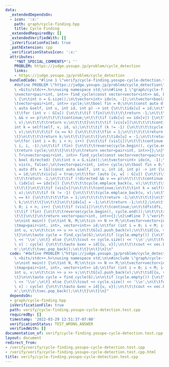 ```yaml
---
data:
  _extendedDependsOn:
  - icon: ':x:'
    path: graph/cycle-finding.hpp
    title: Cycle Finding
  _extendedRequiredBy: []
  _extendedVerifiedWith: []
  _isVerificationFailed: true
  _pathExtension: cpp
  _verificationStatusIcon: ':x:'
  attributes:
    '*NOT_SPECIAL_COMMENTS*': ''
    PROBLEM: https://judge.yosupo.jp/problem/cycle_detection
    links:
    - https://judge.yosupo.jp/problem/cycle_detection
  bundledCode: "#line 1 \"verify/cycle-finding.yosupo-cycle-detection.test.cpp\"\n\
    #define PROBLEM \"https://judge.yosupo.jp/problem/cycle_detection\"\n\n#include\
    \ <bits/stdc++.h>\nusing namespace std;\n\n#line 1 \"graph/cycle-finding.hpp\"\
    \nvector<pair<int, int>> find_cycle(const vector<vector<int>> &G, bool directed)\
    \ {\n\tint n = G.size();\n\tvector<int> idx(n, -1);\n\tvector<bool> vis(n, false);\n\
    \tvector<pair<int, int>> cycle;\n\tbool fin = 0;\n\n\tconst auto dfs = [&](const\
    \ auto &self, int u, int id, int p) -> int {\n\t\tidx[u] = id;\n\t\tvis[u] = true;\n\
    \t\tfor (int v : G[u]) {\n\t\t\tif (fin)\n\t\t\t\treturn -1;\n\t\t\tif (!directed\
    \ && v == p)\n\t\t\t\tcontinue;\n\t\t\tif (idx[u] == idx[v]) {\n\t\t\t\tcycle.emplace_back(u,\
    \ v);\n\t\t\t\treturn v;\n\t\t\t}\n\t\t\tif (vis[v])\n\t\t\t\tcontinue;\n\t\t\t\
    int k = self(self, v, id, u);\n\t\t\tif (k != -1) {\n\t\t\t\tcycle.emplace_back(u,\
    \ v);\n\t\t\t\tif (u == k) {\n\t\t\t\t\tfin = 1;\n\t\t\t\t\treturn -1;\n\t\t\t\
    \t}\n\t\t\t\treturn k;\n\t\t\t}\n\t\t}\n\t\tidx[u] = -1;\n\t\treturn -1;\n\t};\n\
    \n\tfor (int i = 0; i < n; i++) {\n\t\tif (vis[i])\n\t\t\tcontinue;\n\t\tdfs(dfs,\
    \ i, i, -1);\n\t\tif (fin) {\n\t\t\treverse(cycle.begin(), cycle.end());\n\t\t\
    \treturn cycle;\n\t\t}\n\t}\n\treturn vector<pair<int, int>>{};\n}\n\ntemplate<typename\
    \ T>\nvector<pair<int, int>> find_cycle(const vector<vector<pair<int, T>>> &G,\
    \ bool directed) {\n\tint n = G.size();\n\tvector<int> idx(n, -1);\n\tvector<bool>\
    \ vis(n, false);\n\tvector<pair<int, int>> cycle;\n\tbool fin = 0;\n\n\tconst\
    \ auto dfs = [&](const auto &self, int u, int id, int p) -> int {\n\t\tidx[u]\
    \ = id;\n\t\tvis[u] = true;\n\t\tfor (auto [v, w] : G[u]) {\n\t\t\tif (fin)\n\t\
    \t\t\treturn -1;\n\t\t\tif (!directed && v == p)\n\t\t\t\tcontinue;\n\t\t\tif\
    \ (idx[u] == idx[v]) {\n\t\t\t\tcycle.emplace_back(u, v);\n\t\t\t\treturn v;\n\
    \t\t\t}\n\t\t\tif (vis[v])\n\t\t\t\tcontinue;\n\t\t\tint k = self(self, v, id,\
    \ u);\n\t\t\tif (k != -1) {\n\t\t\t\tcycle.emplace_back(u, v);\n\t\t\t\tif (u\
    \ == k) {\n\t\t\t\t\tfin = 1;\n\t\t\t\t\treturn -1;\n\t\t\t\t}\n\t\t\t\treturn\
    \ k;\n\t\t\t}\n\t\t}\n\t\tidx[u] = -1;\n\t\treturn -1;\n\t};\n\n\tfor (int i =\
    \ 0; i < n; i++) {\n\t\tif (vis[i])\n\t\t\tcontinue;\n\t\tdfs(dfs, i, i, -1);\n\
    \t\tif (fin) {\n\t\t\treverse(cycle.begin(), cycle.end());\n\t\t\treturn cycle;\n\
    \t\t}\n\t}\n\treturn vector<pair<int, int>>{};\n}\n#line 7 \"verify/cycle-finding.yosupo-cycle-detection.test.cpp\"\
    \n\nint main() {\n\tint N, M;\n\tcin >> N >> M;\n\tvector<vector<int>> G(N);\n\
    \tmap<pair<int, int>, vector<int>> id;\n\tfor (int i = 0; i < M; i++) {\n\t\t\
    int u, v;\n\t\tcin >> u >> v;\n\t\tG[u].push_back(v);\n\t\tid[{u, v}].push_back(i);\n\
    \t}\n\n\tauto cycle = find_cycle(G);\n\n\tif (cycle.empty()) {\n\t\tcout << -1\
    \ << '\\n';\n\t} else {\n\t\tcout << cycle.size() << '\\n';\n\t\tfor (auto [u,\
    \ v] : cycle) {\n\t\t\tauto &vec = id[{u, v}];\n\t\t\tcout << vec.back() << '\\\
    n';\n\t\t\tvec.pop_back();\n\t\t}\n\t}\n}\n"
  code: "#define PROBLEM \"https://judge.yosupo.jp/problem/cycle_detection\"\n\n#include\
    \ <bits/stdc++.h>\nusing namespace std;\n\n#include \"graph/cycle-finding.hpp\"\
    \n\nint main() {\n\tint N, M;\n\tcin >> N >> M;\n\tvector<vector<int>> G(N);\n\
    \tmap<pair<int, int>, vector<int>> id;\n\tfor (int i = 0; i < M; i++) {\n\t\t\
    int u, v;\n\t\tcin >> u >> v;\n\t\tG[u].push_back(v);\n\t\tid[{u, v}].push_back(i);\n\
    \t}\n\n\tauto cycle = find_cycle(G);\n\n\tif (cycle.empty()) {\n\t\tcout << -1\
    \ << '\\n';\n\t} else {\n\t\tcout << cycle.size() << '\\n';\n\t\tfor (auto [u,\
    \ v] : cycle) {\n\t\t\tauto &vec = id[{u, v}];\n\t\t\tcout << vec.back() << '\\\
    n';\n\t\t\tvec.pop_back();\n\t\t}\n\t}\n}"
  dependsOn:
  - graph/cycle-finding.hpp
  isVerificationFile: true
  path: verify/cycle-finding.yosupo-cycle-detection.test.cpp
  requiredBy: []
  timestamp: '2022-03-29 12:51:37-07:00'
  verificationStatus: TEST_WRONG_ANSWER
  verifiedWith: []
documentation_of: verify/cycle-finding.yosupo-cycle-detection.test.cpp
layout: document
redirect_from:
- /verify/verify/cycle-finding.yosupo-cycle-detection.test.cpp
- /verify/verify/cycle-finding.yosupo-cycle-detection.test.cpp.html
title: verify/cycle-finding.yosupo-cycle-detection.test.cpp
---
```

